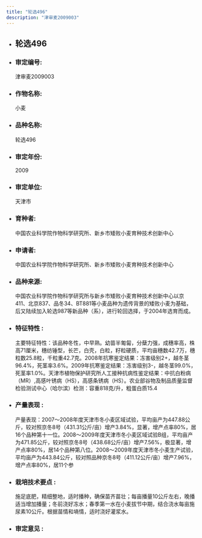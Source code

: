 ```yaml
---
title: "轮选496"
description: "津审麦2009003"
---
```

* ## 轮选496
* ###  审定编号:  
   津审麦2009003

*  ### 作物名称:  
   小麦

*   ###  品种名称: 
    轮选496

*   ### 审定年份: 
    2009

*   ### 审定单位:  
    天津市

*   ### 育种者:  
    中国农业科学院作物科学研究所、新乡市矮败小麦育种技术创新中心

*   ### 申请者:  
    中国农业科学院作物科学研究所、新乡市矮败小麦育种技术创新中心

*   ### 品种来源:  
    中国农业科学院作物科学研究所与新乡市矮败小麦育种技术创新中心以京411、北京837、品冬34、BT881等小麦品种为遗传背景的矮败小麦为基础，后又陆续加入轮选987等新品种（系），进行轮回选择，于2004年选育而成。

*   ### 特征特性 : 
    主要特征特性：该品种冬性，中早熟。幼苗半匍匐，分蘖力强，成穗率高，株高71厘米，穗纺锤型，长芒，白壳，白粒，籽粒硬质，平均亩穗数42.7万，穗粒数25.8粒，千粒重42.7克。2008年抗寒鉴定结果：冻害级别2+，越冬茎96.4%，死茎率3.6%。2009年抗寒鉴定结果：冻害级别3-，越冬茎99.0%，死茎率1.0%。天津市植物保护研究所人工接种抗病性鉴定结果：中抗白粉病（MR）,高感叶锈病（HS），高感条锈病（HS）。农业部谷物及制品质量监督检验测试中心（哈尔滨）检测：容重818克/升，粗蛋白质15.4

*   ### 产量表现 : 
    产量表现：2007～2008年度天津市冬小麦区域试验，平均亩产为447.88公斤，较对照京冬8号（431.31公斤/亩）增产3.84%，显著，增产点率80%，居16个品种第十一位。2008～2009年度天津市冬小麦区域试验B组，平均亩产为471.85公斤，较对照京冬8号（438.68公斤/亩）增产7.56%，极显著，增产点率80%，居14个品种第八位。2008～2009年度天津市冬小麦生产试验，平均亩产为443.84公斤，较对照品种京冬8号（411.12公斤/亩）增产7.96%，增产点率80%，居11个参

*   ### 栽培技术要点 : 
    施足底肥，精细整地，适时播种，确保苗齐苗壮；每亩播量10公斤左右，晚播适当增加播量；冬前浇好冻水；春季第一水在小麦拔节中期，结合浇水每亩施尿素10公斤。根据苗情和墒情，适时浇好灌浆水。


*   ### 审定意见 : 
    

